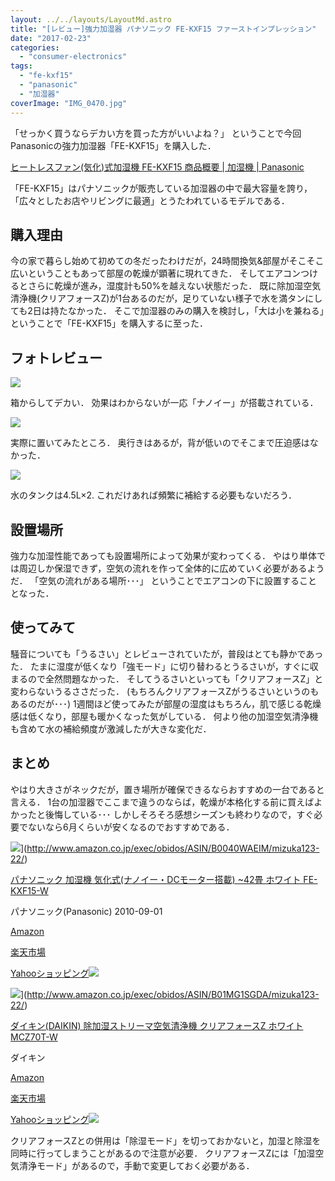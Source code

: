 ```yaml
---
layout: ../../layouts/LayoutMd.astro
title: "[レビュー]強力加湿器 パナソニック FE-KXF15 ファーストインプレッション"
date: "2017-02-23"
categories: 
  - "consumer-electronics"
tags: 
  - "fe-kxf15"
  - "panasonic"
  - "加湿器"
coverImage: "IMG_0470.jpg"
---
```


「せっかく買うならデカい方を買った方がいいよね？」 ということで今回Panasonicの強力加湿器「FE-KXF15」を購入した．

[ヒートレスファン\(気化\)式加湿機 FE\-KXF15 商品概要 \| 加湿機 \| Panasonic](https://panasonic.jp/kashitsu/p-db/FE-KXF15.html)

「FE-KXF15」はパナソニックが販売している加湿器の中で最大容量を誇り，「広々としたお店やリビングに最適」とうたわれているモデルである．

## 購入理由

今の家で暮らし始めて初めての冬だったわけだが，24時間換気&部屋がそこそこ広いということもあって部屋の乾燥が顕著に現れてきた． そしてエアコンつけるとさらに乾燥が進み，湿度計も50%を越えない状態だった． 既に除加湿空気清浄機(クリアフォースZ)が1台あるのだが，足りていない様子で水を満タンにしても2日は持たなかった． そこで加湿器のみの購入を検討し，「大は小を兼ねる」ということで「FE-KXF15」を購入するに至った．

## フォトレビュー

![](/archive/images/IMG_0469.jpg)

箱からしてデカい． 効果はわからないが一応「ナノイー」が搭載されている．

![](/archive/images/IMG_0470.jpg)

実際に置いてみたところ． 奥行きはあるが，背が低いのでそこまで圧迫感はなかった．

![](/archive/images/IMG_0471.jpg)

水のタンクは4.5L×2. これだけあれば頻繁に補給する必要もないだろう．

## 設置場所

強力な加湿性能であっても設置場所によって効果が変わってくる． やはり単体では周辺しか保湿できず，空気の流れを作って全体的に広めていく必要があるようだ． 「空気の流れがある場所･･･」 ということでエアコンの下に設置することとなった．

## 使ってみて

騒音についても「うるさい」とレビューされていたが，普段はとても静かであった． たまに湿度が低くなり「強モード」に切り替わるとうるさいが，すぐに収まるので全然問題なかった． そしてうるさいといっても「クリアフォースZ」と変わらないうるささだった． (もちろんクリアフォースZがうるさいというのもあるのだが･･･) 1週間ほど使ってみたが部屋の湿度はもちろん，肌で感じる乾燥感は低くなり，部屋も暖かくなった気がしている． 何より他の加湿空気清浄機も含めて水の補給頻度が激減したが大きな変化だ．

## まとめ

やはり大きさがネックだが，置き場所が確保できるならおすすめの一台であると言える． 1台の加湿器でここまで違うのならば，乾燥が本格化する前に買えばよかったと後悔している･･･ しかしそろそろ感想シーズンも終わりなので，すぐ必要でないなら6月くらいが安くなるのでおすすめである．

![](/archive/images/41Hhr6oPqbL._SL160_.jpg)](http://www.amazon.co.jp/exec/obidos/ASIN/B0040WAEIM/mizuka123-22/)

[パナソニック 加湿機 気化式(ナノイー・DCモーター搭載) ~42畳 ホワイト FE-KXF15-W](http://www.amazon.co.jp/exec/obidos/ASIN/B0040WAEIM/mizuka123-22/)

パナソニック(Panasonic) 2010-09-01

[Amazon](http://www.amazon.co.jp/gp/search?keywords=%E3%83%91%E3%83%8A%E3%82%BD%E3%83%8B%E3%83%83%E3%82%AF%20%E5%8A%A0%E6%B9%BF%E6%A9%9F%20%E6%B0%97%E5%8C%96%E5%BC%8F%28%E3%83%8A%E3%83%8E%E3%82%A4%E3%83%BC%E3%83%BBDC%E3%83%A2%E3%83%BC%E3%82%BF%E3%83%BC%E6%90%AD%E8%BC%89%29%20~42%E7%95%B3%20%E3%83%9B%E3%83%AF%E3%82%A4%E3%83%88%20FE-KXF15-W&__mk_ja_JP=%E3%82%AB%E3%82%BF%E3%82%AB%E3%83%8A&tag=mizuka123-22)

[楽天市場](https://hb.afl.rakuten.co.jp/hgc/032b53ee.4b34c5ee.0f4a541e.f440145e/?pc=http%3A%2F%2Fsearch.rakuten.co.jp%2Fsearch%2Fmall%2F%25E3%2583%2591%25E3%2583%258A%25E3%2582%25BD%25E3%2583%258B%25E3%2583%2583%25E3%2582%25AF%2520%25E5%258A%25A0%25E6%25B9%25BF%25E6%25A9%259F%2520%25E6%25B0%2597%25E5%258C%2596%25E5%25BC%258F%2528%25E3%2583%258A%25E3%2583%258E%25E3%2582%25A4%25E3%2583%25BC%25E3%2583%25BBDC%25E3%2583%25A2%25E3%2583%25BC%25E3%2582%25BF%25E3%2583%25BC%25E6%2590%25AD%25E8%25BC%2589%2529%2520~42%25E7%2595%25B3%2520%25E3%2583%259B%25E3%2583%25AF%25E3%2582%25A4%25E3%2583%2588%2520FE-KXF15-W%2F-%2Ff.1-p.1-s.1-sf.0-st.A-v.2%3Fx%3D0%26scid%3Daf_ich_link_urltxt%26m%3Dhttp%3A%2F%2Fm.rakuten.co.jp%2F)

[Yahooショッピング![](//ad.jp.ap.valuecommerce.com/servlet/gifbanner?sid=3066752&pid=881990642)](//ck.jp.ap.valuecommerce.com/servlet/referral?sid=3066752&pid=881990642&vc_url=http%3A%2F%2Fsearch.shopping.yahoo.co.jp%2Fsearch%3Fp%3D%25E3%2583%2591%25E3%2583%258A%25E3%2582%25BD%25E3%2583%258B%25E3%2583%2583%25E3%2582%25AF%2520%25E5%258A%25A0%25E6%25B9%25BF%25E6%25A9%259F%2520%25E6%25B0%2597%25E5%258C%2596%25E5%25BC%258F%2528%25E3%2583%258A%25E3%2583%258E%25E3%2582%25A4%25E3%2583%25BC%25E3%2583%25BBDC%25E3%2583%25A2%25E3%2583%25BC%25E3%2582%25BF%25E3%2583%25BC%25E6%2590%25AD%25E8%25BC%2589%2529%2520~42%25E7%2595%25B3%2520%25E3%2583%259B%25E3%2583%25AF%25E3%2582%25A4%25E3%2583%2588%2520FE-KXF15-W&vcptn=kaereba)

![](/archive/images/21t7ocM6GAL._SL160_.jpg)](http://www.amazon.co.jp/exec/obidos/ASIN/B01MG1SGDA/mizuka123-22/)

[ダイキン(DAIKIN) 除加湿ストリーマ空気清浄機 クリアフォースZ ホワイト MCZ70T-W](http://www.amazon.co.jp/exec/obidos/ASIN/B01MG1SGDA/mizuka123-22/)

ダイキン

[Amazon](http://www.amazon.co.jp/gp/search?keywords=%E3%83%80%E3%82%A4%E3%82%AD%E3%83%B3%28DAIKIN%29%20%E9%99%A4%E5%8A%A0%E6%B9%BF%E3%82%B9%E3%83%88%E3%83%AA%E3%83%BC%E3%83%9E%E7%A9%BA%E6%B0%97%E6%B8%85%E6%B5%84%E6%A9%9F%20%E3%82%AF%E3%83%AA%E3%82%A2%E3%83%95%E3%82%A9%E3%83%BC%E3%82%B9Z%20%E3%83%9B%E3%83%AF%E3%82%A4%E3%83%88%20MCZ70T-W&__mk_ja_JP=%E3%82%AB%E3%82%BF%E3%82%AB%E3%83%8A&tag=mizuka123-22)

[楽天市場](https://hb.afl.rakuten.co.jp/hgc/032b53ee.4b34c5ee.0f4a541e.f440145e/?pc=http%3A%2F%2Fsearch.rakuten.co.jp%2Fsearch%2Fmall%2F%25E3%2583%2580%25E3%2582%25A4%25E3%2582%25AD%25E3%2583%25B3%2528DAIKIN%2529%2520%25E9%2599%25A4%25E5%258A%25A0%25E6%25B9%25BF%25E3%2582%25B9%25E3%2583%2588%25E3%2583%25AA%25E3%2583%25BC%25E3%2583%259E%25E7%25A9%25BA%25E6%25B0%2597%25E6%25B8%2585%25E6%25B5%2584%25E6%25A9%259F%2520%25E3%2582%25AF%25E3%2583%25AA%25E3%2582%25A2%25E3%2583%2595%25E3%2582%25A9%25E3%2583%25BC%25E3%2582%25B9Z%2520%25E3%2583%259B%25E3%2583%25AF%25E3%2582%25A4%25E3%2583%2588%2520MCZ70T-W%2F-%2Ff.1-p.1-s.1-sf.0-st.A-v.2%3Fx%3D0%26scid%3Daf_ich_link_urltxt%26m%3Dhttp%3A%2F%2Fm.rakuten.co.jp%2F)

[Yahooショッピング![](//ad.jp.ap.valuecommerce.com/servlet/gifbanner?sid=3066752&pid=881990642)](//ck.jp.ap.valuecommerce.com/servlet/referral?sid=3066752&pid=881990642&vc_url=http%3A%2F%2Fsearch.shopping.yahoo.co.jp%2Fsearch%3Fp%3D%25E3%2583%2580%25E3%2582%25A4%25E3%2582%25AD%25E3%2583%25B3%2528DAIKIN%2529%2520%25E9%2599%25A4%25E5%258A%25A0%25E6%25B9%25BF%25E3%2582%25B9%25E3%2583%2588%25E3%2583%25AA%25E3%2583%25BC%25E3%2583%259E%25E7%25A9%25BA%25E6%25B0%2597%25E6%25B8%2585%25E6%25B5%2584%25E6%25A9%259F%2520%25E3%2582%25AF%25E3%2583%25AA%25E3%2582%25A2%25E3%2583%2595%25E3%2582%25A9%25E3%2583%25BC%25E3%2582%25B9Z%2520%25E3%2583%259B%25E3%2583%25AF%25E3%2582%25A4%25E3%2583%2588%2520MCZ70T-W&vcptn=kaereba)

クリアフォースZとの併用は「除湿モード」を切っておかないと，加湿と除湿を同時に行ってしまうことがあるので注意が必要． クリアフォースZには「加湿空気清浄モード」があるので，手動で変更しておく必要がある．
